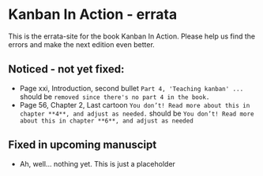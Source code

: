 # Kanban In Action - errata

This is the errata-site for the book Kanban In Action. Please help us find the errors and make the next edition even better.

## Noticed - not yet fixed:
- Page xxi, Introduction, second bullet
```Part 4, 'Teaching kanban' ...```
should be
```removed since there's no part 4 in the book.```
- Page 56, Chapter 2, Last cartoon
  ```You don’t! Read more about this in chapter **4**, and adjust as needed.```
  should be
  ```You don’t! Read more about this in chapter **6**, and adjust as needed```

## Fixed in upcoming manuscipt
- Ah, well... nothing yet. This is just a placeholder
